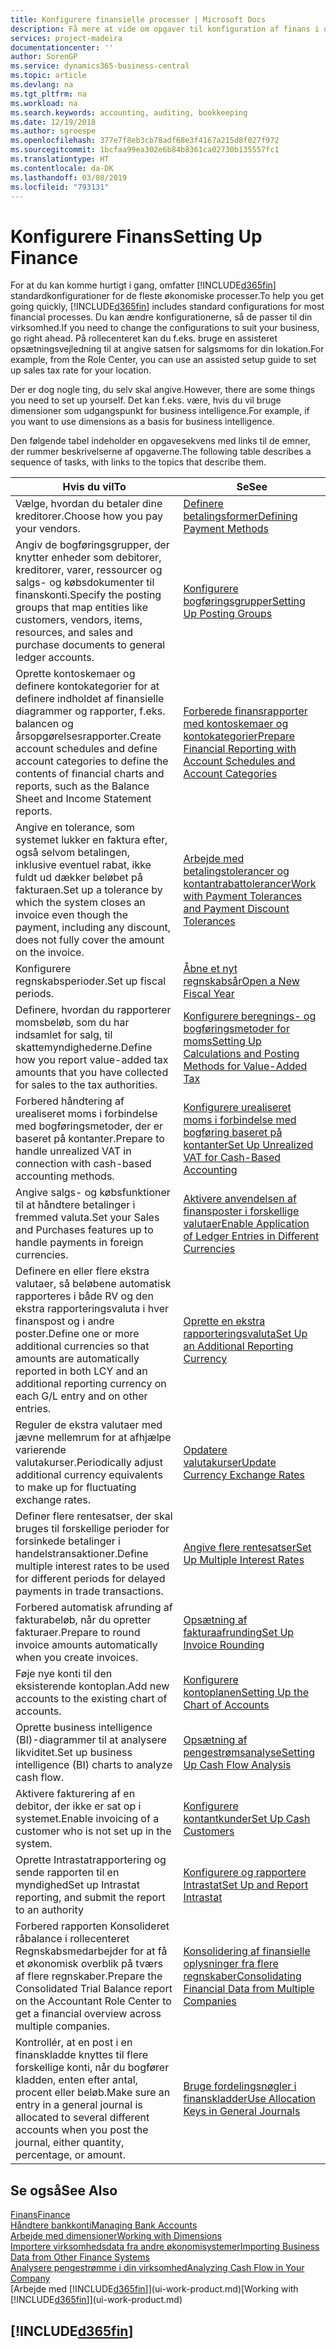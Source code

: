 ```yaml
---
title: Konfigurere finansielle processer | Microsoft Docs
description: Få mere at vide om opgaver til konfiguration af finans i din virksomhed, der dækker alle dine regnskabs-, revisions- og bogholderibehov.
services: project-madeira
documentationcenter: ''
author: SorenGP
ms.service: dynamics365-business-central
ms.topic: article
ms.devlang: na
ms.tgt_pltfrm: na
ms.workload: na
ms.search.keywords: accounting, auditing, bookkeeping
ms.date: 12/19/2018
ms.author: sgroespe
ms.openlocfilehash: 377e7f8eb3cb78adf68e3f4167a215d8f027f972
ms.sourcegitcommit: 1bcfaa99ea302e6b84b8361ca02730b135557fc1
ms.translationtype: HT
ms.contentlocale: da-DK
ms.lasthandoff: 03/08/2019
ms.locfileid: "793131"
---
```

# <a name="setting-up-finance"></a><span data-ttu-id="9da59-103">Konfigurere Finans</span><span class="sxs-lookup"><span data-stu-id="9da59-103">Setting Up Finance</span></span>
<span data-ttu-id="9da59-104">For at du kan komme hurtigt i gang, omfatter [!INCLUDE[d365fin](includes/d365fin_md.md)] standardkonfigurationer for de fleste økonomiske processer.</span><span class="sxs-lookup"><span data-stu-id="9da59-104">To help you get going quickly, [!INCLUDE[d365fin](includes/d365fin_md.md)] includes standard configurations for most financial processes.</span></span> <span data-ttu-id="9da59-105">Du kan ændre konfigurationerne, så de passer til din virksomhed.</span><span class="sxs-lookup"><span data-stu-id="9da59-105">If you need to change the configurations to suit your business, go right ahead.</span></span> <span data-ttu-id="9da59-106">På rollecenteret kan du f.eks. bruge en assisteret opsætningsvejledning til at angive satsen for salgsmoms for din lokation.</span><span class="sxs-lookup"><span data-stu-id="9da59-106">For example, from the Role Center, you can use an assisted setup guide to set up sales tax rate for your location.</span></span>  

<span data-ttu-id="9da59-107">Der er dog nogle ting, du selv skal angive.</span><span class="sxs-lookup"><span data-stu-id="9da59-107">However, there are some things you need to set up yourself.</span></span> <span data-ttu-id="9da59-108">Det kan f.eks. være, hvis du vil bruge dimensioner som udgangspunkt for business intelligence.</span><span class="sxs-lookup"><span data-stu-id="9da59-108">For example, if you want to use dimensions as a basis for business intelligence.</span></span>  

<span data-ttu-id="9da59-109">Den følgende tabel indeholder en opgavesekvens med links til de emner, der rummer beskrivelserne af opgaverne.</span><span class="sxs-lookup"><span data-stu-id="9da59-109">The following table describes a sequence of tasks, with links to the topics that describe them.</span></span>

| <span data-ttu-id="9da59-110">Hvis du vil</span><span class="sxs-lookup"><span data-stu-id="9da59-110">To</span></span> | <span data-ttu-id="9da59-111">Se</span><span class="sxs-lookup"><span data-stu-id="9da59-111">See</span></span> |
| --- | --- |
| <span data-ttu-id="9da59-112">Vælge, hvordan du betaler dine kreditorer.</span><span class="sxs-lookup"><span data-stu-id="9da59-112">Choose how you pay your vendors.</span></span> |[<span data-ttu-id="9da59-113">Definere betalingsformer</span><span class="sxs-lookup"><span data-stu-id="9da59-113">Defining Payment Methods</span></span>](finance-payment-methods.md) |
| <span data-ttu-id="9da59-114">Angiv de bogføringsgrupper, der knytter enheder som debitorer, kreditorer, varer, ressourcer og salgs- og købsdokumenter til finanskonti.</span><span class="sxs-lookup"><span data-stu-id="9da59-114">Specify the posting groups that map entities like customers, vendors, items, resources, and sales and purchase documents to general ledger accounts.</span></span> |[<span data-ttu-id="9da59-115">Konfigurere bogføringsgrupper</span><span class="sxs-lookup"><span data-stu-id="9da59-115">Setting Up Posting Groups</span></span>](finance-posting-groups.md)|
|<span data-ttu-id="9da59-116">Oprette kontoskemaer og definere kontokategorier for at definere indholdet af finansielle diagrammer og rapporter, f.eks. balancen og årsopgørelsesrapporter.</span><span class="sxs-lookup"><span data-stu-id="9da59-116">Create account schedules and define account categories to define the contents of financial charts and reports, such as the Balance Sheet and Income Statement reports.</span></span>|[<span data-ttu-id="9da59-117">Forberede finansrapporter med kontoskemaer og kontokategorier</span><span class="sxs-lookup"><span data-stu-id="9da59-117">Prepare Financial Reporting with Account Schedules and Account Categories</span></span>](bi-how-work-account-schedule.md)|
|<span data-ttu-id="9da59-118">Angive en tolerance, som systemet lukker en faktura efter, også selvom betalingen, inklusive eventuel rabat, ikke fuldt ud dækker beløbet på fakturaen.</span><span class="sxs-lookup"><span data-stu-id="9da59-118">Set up a tolerance by which the system closes an invoice even though the payment, including any discount, does not fully cover the amount on the invoice.</span></span>|[<span data-ttu-id="9da59-119">Arbejde med betalingstolerancer og kontantrabattolerancer</span><span class="sxs-lookup"><span data-stu-id="9da59-119">Work with Payment Tolerances and Payment Discount Tolerances</span></span>](finance-payment-tolerance-and-payment-discount-tolerance.md)|
| <span data-ttu-id="9da59-120">Konfigurere regnskabsperioder.</span><span class="sxs-lookup"><span data-stu-id="9da59-120">Set up fiscal periods.</span></span> |[<span data-ttu-id="9da59-121">Åbne et nyt regnskabsår</span><span class="sxs-lookup"><span data-stu-id="9da59-121">Open a New Fiscal Year</span></span>](finance-how-open-new-fiscal-year.md) |
| <span data-ttu-id="9da59-122">Definere, hvordan du rapporterer momsbeløb, som du har indsamlet for salg, til skattemyndighederne.</span><span class="sxs-lookup"><span data-stu-id="9da59-122">Define how you report value-added tax amounts that you have collected for sales to the tax authorities.</span></span> |[<span data-ttu-id="9da59-123">Konfigurere beregnings- og bogføringsmetoder for moms</span><span class="sxs-lookup"><span data-stu-id="9da59-123">Setting Up Calculations and Posting Methods for Value-Added Tax</span></span>](finance-setup-vat.md)|
|<span data-ttu-id="9da59-124">Forbered håndtering af urealiseret moms i forbindelse med bogføringsmetoder, der er baseret på kontanter.</span><span class="sxs-lookup"><span data-stu-id="9da59-124">Prepare to handle unrealized VAT in connection with cash-based accounting methods.</span></span>|[<span data-ttu-id="9da59-125">Konfigurere urealiseret moms i forbindelse med bogføring baseret på kontanter</span><span class="sxs-lookup"><span data-stu-id="9da59-125">Set Up Unrealized VAT for Cash-Based Accounting</span></span>](finance-setup-unrealized-vat.md)|
| <span data-ttu-id="9da59-126">Angive salgs- og købsfunktioner til at håndtere betalinger i fremmed valuta.</span><span class="sxs-lookup"><span data-stu-id="9da59-126">Set your Sales and Purchases features up to handle payments in foreign currencies.</span></span>|[<span data-ttu-id="9da59-127">Aktivere anvendelsen af finansposter i forskellige valutaer</span><span class="sxs-lookup"><span data-stu-id="9da59-127">Enable Application of Ledger Entries in Different Currencies</span></span>](finance-how-enable-application-ledger-entries-different-currencies.md)
|<span data-ttu-id="9da59-128">Definere en eller flere ekstra valutaer, så beløbene automatisk rapporteres i både RV og den ekstra rapporteringsvaluta i hver finanspost og i andre poster.</span><span class="sxs-lookup"><span data-stu-id="9da59-128">Define one or more additional currencies so that amounts are automatically reported in both LCY and an additional reporting currency on each G/L entry and on other entries.</span></span>|[<span data-ttu-id="9da59-129">Oprette en ekstra rapporteringsvaluta</span><span class="sxs-lookup"><span data-stu-id="9da59-129">Set Up an Additional Reporting Currency</span></span>](finance-how-setup-additional-currencies.md)|
|<span data-ttu-id="9da59-130">Reguler de ekstra valutaer med jævne mellemrum for at afhjælpe varierende valutakurser.</span><span class="sxs-lookup"><span data-stu-id="9da59-130">Periodically adjust additional currency equivalents to make up for fluctuating exchange rates.</span></span>|[<span data-ttu-id="9da59-131">Opdatere valutakurser</span><span class="sxs-lookup"><span data-stu-id="9da59-131">Update Currency Exchange Rates</span></span>](finance-how-update-currencies.md)|
|<span data-ttu-id="9da59-132">Definer flere rentesatser, der skal bruges til forskellige perioder for forsinkede betalinger i handelstransaktioner.</span><span class="sxs-lookup"><span data-stu-id="9da59-132">Define multiple interest rates to be used for different periods for delayed payments in trade transactions.</span></span>|[<span data-ttu-id="9da59-133">Angive flere rentesatser</span><span class="sxs-lookup"><span data-stu-id="9da59-133">Set Up Multiple Interest Rates</span></span>](finance-how-to-set-up-multiple-interest-rates.md)|
|<span data-ttu-id="9da59-134">Forbered automatisk afrunding af fakturabeløb, når du opretter fakturaer.</span><span class="sxs-lookup"><span data-stu-id="9da59-134">Prepare to round invoice amounts automatically when you create invoices.</span></span>|[<span data-ttu-id="9da59-135">Opsætning af fakturaafrunding</span><span class="sxs-lookup"><span data-stu-id="9da59-135">Set Up Invoice Rounding</span></span>](finance-set-up-invoice-rounding.md)|
| <span data-ttu-id="9da59-136">Føje nye konti til den eksisterende kontoplan.</span><span class="sxs-lookup"><span data-stu-id="9da59-136">Add new accounts to the existing chart of accounts.</span></span> |[<span data-ttu-id="9da59-137">Konfigurere kontoplanen</span><span class="sxs-lookup"><span data-stu-id="9da59-137">Setting Up the Chart of Accounts</span></span>](finance-setup-chart-accounts.md) |
| <span data-ttu-id="9da59-138">Oprette business intelligence (BI)-diagrammer til at analysere likviditet.</span><span class="sxs-lookup"><span data-stu-id="9da59-138">Set up business intelligence (BI) charts to analyze cash flow.</span></span> |[<span data-ttu-id="9da59-139">Opsætning af pengestrømsanalyse</span><span class="sxs-lookup"><span data-stu-id="9da59-139">Setting Up Cash Flow Analysis</span></span>](finance-setup-cash-flow-analyses.md) |
|<span data-ttu-id="9da59-140">Aktivere fakturering af en debitor, der ikke er sat op i systemet.</span><span class="sxs-lookup"><span data-stu-id="9da59-140">Enable invoicing of a customer who is not set up in the system.</span></span>|[<span data-ttu-id="9da59-141">Konfigurere kontantkunder</span><span class="sxs-lookup"><span data-stu-id="9da59-141">Set Up Cash Customers</span></span>](finance-how-to-set-up-cash-customers.md)|
| <span data-ttu-id="9da59-142">Oprette Intrastatrapportering og sende rapporten til en myndighed</span><span class="sxs-lookup"><span data-stu-id="9da59-142">Set up Intrastat reporting, and submit the report to an authority</span></span> | [<span data-ttu-id="9da59-143">Konfigurere og rapportere Intrastat</span><span class="sxs-lookup"><span data-stu-id="9da59-143">Set Up and Report Intrastat</span></span>](finance-how-setup-report-intrastat.md)|
|<span data-ttu-id="9da59-144">Forbered rapporten Konsolideret råbalance i rollecenteret Regnskabsmedarbejder for at få et økonomisk overblik på tværs af flere regnskaber.</span><span class="sxs-lookup"><span data-stu-id="9da59-144">Prepare the Consolidated Trial Balance report on the Accountant Role Center to get a financial overview across multiple companies.</span></span>|[<span data-ttu-id="9da59-145">Konsolidering af finansielle oplysninger fra flere regnskaber</span><span class="sxs-lookup"><span data-stu-id="9da59-145">Consolidating Financial Data from Multiple Companies</span></span>](finance-consolidated-company-reporting.md)|
|<span data-ttu-id="9da59-146">Kontrollér, at en post i en finanskladde knyttes til flere forskellige konti, når du bogfører kladden, enten efter antal, procent eller beløb.</span><span class="sxs-lookup"><span data-stu-id="9da59-146">Make sure an entry in a general journal is allocated to several different accounts when you post the journal, either quantity, percentage, or amount.</span></span>|[<span data-ttu-id="9da59-147">Bruge fordelingsnøgler i finanskladder</span><span class="sxs-lookup"><span data-stu-id="9da59-147">Use Allocation Keys in General Journals</span></span>](ui-how-use-allocation-keys-general-journals.md)|

## <a name="see-also"></a><span data-ttu-id="9da59-148">Se også</span><span class="sxs-lookup"><span data-stu-id="9da59-148">See Also</span></span>
[<span data-ttu-id="9da59-149">Finans</span><span class="sxs-lookup"><span data-stu-id="9da59-149">Finance</span></span>](finance.md)  
[<span data-ttu-id="9da59-150">Håndtere bankkonti</span><span class="sxs-lookup"><span data-stu-id="9da59-150">Managing Bank Accounts</span></span>](bank-manage-bank-accounts.md)  
[<span data-ttu-id="9da59-151">Arbejde med dimensioner</span><span class="sxs-lookup"><span data-stu-id="9da59-151">Working with Dimensions</span></span>](finance-dimensions.md)  
[<span data-ttu-id="9da59-152">Importere virksomhedsdata fra andre økonomisystemer</span><span class="sxs-lookup"><span data-stu-id="9da59-152">Importing Business Data from Other Finance Systems</span></span>](across-import-data-configuration-packages.md)  
[<span data-ttu-id="9da59-153">Analysere pengestrømme i din virksomhed</span><span class="sxs-lookup"><span data-stu-id="9da59-153">Analyzing Cash Flow in Your Company</span></span>](finance-analyze-cash-flow.md)  
<span data-ttu-id="9da59-154">[Arbejde med [!INCLUDE[d365fin](includes/d365fin_md.md)]](ui-work-product.md)</span><span class="sxs-lookup"><span data-stu-id="9da59-154">[Working with [!INCLUDE[d365fin](includes/d365fin_md.md)]](ui-work-product.md)</span></span>  

## [!INCLUDE[d365fin](includes/free_trial_md.md)]  
